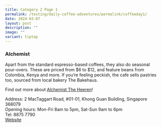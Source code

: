 ```yaml
---
title: Category 2 Page 1
permalink: /testing/daily-coffee-adventures/permalink/coffeeday1/
date: 2024-03-07
layout: post
description: ""
image: ""
variant: tiptap
---
```

<h3><strong>Alchemist</strong></h3>
<p>Apart from the standard espresso-based coffees, they also do seasonal
pour-overs. These are priced from $6 to $12, and feature beans from Colombia,
Kenya and more. If you’re feeling peckish, the cafe sells pastries too,
sourced from local bakery The Bakehaus.</p>
<p>Find out more about <a href="https://eatbook.sg/alchemist-the-heeren/" rel="noopener noreferrer nofollow" target="_blank">Alchemist The Heeren</a>!</p>
<p>Address: 2 MacTaggart Road, #01-01, Khong Guan Building, Singapore 368079
<br>Opening hours: Mon-Fri 8am to 5pm, Sat-Sun 9am to 6pm
<br>Tel: 8875 7790
<br><a href="https://alchemist.com.sg/" rel="noopener" target="_blank">Website</a>
</p>
<p></p>